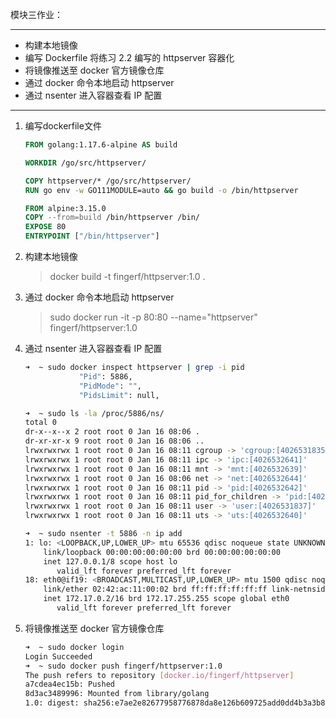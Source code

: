 模块三作业：

---

- 构建本地镜像
- 编写 Dockerfile 将练习 2.2 编写的 httpserver 容器化
- 将镜像推送至 docker 官方镜像仓库
- 通过 docker 命令本地启动 httpserver
- 通过 nsenter 进入容器查看 IP 配置

---

1. 编写dockerfile文件

   ```dockerfile
   FROM golang:1.17.6-alpine AS build
   
   WORKDIR /go/src/httpserver/
   
   COPY httpserver/* /go/src/httpserver/
   RUN go env -w GO111MODULE=auto && go build -o /bin/httpserver
   
   FROM alpine:3.15.0
   COPY --from=build /bin/httpserver /bin/
   EXPOSE 80
   ENTRYPOINT ["/bin/httpserver"]
   ```

2. 构建本地镜像

   > docker build -t fingerf/httpserver:1.0 .

3. 通过 docker 命令本地启动 httpserver

   > sudo docker run -it -p 80:80 --name="httpserver" fingerf/httpserver:1.0

4. 通过 nsenter 进入容器查看 IP 配置

   ```sh
   ➜  ~ sudo docker inspect httpserver | grep -i pid                               
               "Pid": 5886,                                                        
               "PidMode": "",                                                      
               "PidsLimit": null,            
   
   ➜  ~ sudo ls -la /proc/5886/ns/
   total 0
   dr-x--x--x 2 root root 0 Jan 16 08:06 .
   dr-xr-xr-x 9 root root 0 Jan 16 08:06 .. 
   lrwxrwxrwx 1 root root 0 Jan 16 08:11 cgroup -> 'cgroup:[4026531835]'
   lrwxrwxrwx 1 root root 0 Jan 16 08:11 ipc -> 'ipc:[4026532641]'
   lrwxrwxrwx 1 root root 0 Jan 16 08:11 mnt -> 'mnt:[4026532639]'
   lrwxrwxrwx 1 root root 0 Jan 16 08:06 net -> 'net:[4026532644]'
   lrwxrwxrwx 1 root root 0 Jan 16 08:11 pid -> 'pid:[4026532642]'
   lrwxrwxrwx 1 root root 0 Jan 16 08:11 pid_for_children -> 'pid:[4026532642]'
   lrwxrwxrwx 1 root root 0 Jan 16 08:11 user -> 'user:[4026531837]'
   lrwxrwxrwx 1 root root 0 Jan 16 08:11 uts -> 'uts:[4026532640]'
   
   ➜  ~ sudo nsenter -t 5886 -n ip add
   1: lo: <LOOPBACK,UP,LOWER_UP> mtu 65536 qdisc noqueue state UNKNOWN group default qlen 1000
       link/loopback 00:00:00:00:00:00 brd 00:00:00:00:00:00
       inet 127.0.0.1/8 scope host lo
          valid_lft forever preferred_lft forever
   18: eth0@if19: <BROADCAST,MULTICAST,UP,LOWER_UP> mtu 1500 qdisc noqueue state UP group default 
       link/ether 02:42:ac:11:00:02 brd ff:ff:ff:ff:ff:ff link-netnsid 0
       inet 172.17.0.2/16 brd 172.17.255.255 scope global eth0
          valid_lft forever preferred_lft forever
   ```

5. 将镜像推送至 docker 官方镜像仓库

   ``` sh
   ➜  ~ sudo docker login
   Login Succeeded
   ➜  ~ sudo docker push fingerf/httpserver:1.0
   The push refers to repository [docker.io/fingerf/httpserver]
   a7cdea4ec15b: Pushed 
   8d3ac3489996: Mounted from library/golang 
   1.0: digest: sha256:e7ae2e82677958776878da8e126b609725add0dd4b3a3b8256695140c5a167b2 size: 739
   ```

   